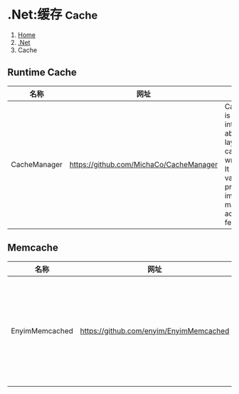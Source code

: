 # .Net:缓存 <small>Cache</small>

<ol class="breadcrumb"><li><a href="/">Home</a></li><li><a href="/dotnet/overview.md">.Net</a></li><li class="active">Cache</li></ol>

## Runtime Cache
|名称|网址|说明|
|------|------|------|
|CacheManager|https://github.com/MichaCo/CacheManager|CacheManager is a common interface and abstraction layer for caching written in C#.. It supports various cache providers and implements many advanced features|

## Memcache
|名称|网址|说明|
|------|------|------|
|EnyimMemcached|https://github.com/enyim/EnyimMemcached|This is a .NET client library for memcached written in C#. There is also a client for Membase's persistent memcached server|


